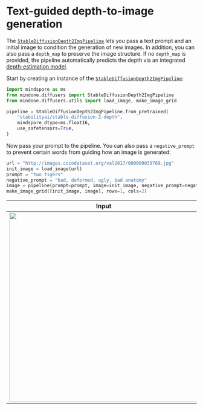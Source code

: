 <!--Copyright 2024 The HuggingFace Team. All rights reserved.

Licensed under the Apache License, Version 2.0 (the "License"); you may not use this file except in compliance with
the License. You may obtain a copy of the License at

http://www.apache.org/licenses/LICENSE-2.0

Unless required by applicable law or agreed to in writing, software distributed under the License is distributed on
an "AS IS" BASIS, WITHOUT WARRANTIES OR CONDITIONS OF ANY KIND, either express or implied. See the License for the
specific language governing permissions and limitations under the License.
-->

# Text-guided depth-to-image generation

The [`StableDiffusionDepth2ImgPipeline`](https://mindspore-lab.github.io/mindone/latest/diffusers/api/pipelines/stable_diffusion/depth2img/#mindone.diffusers.StableDiffusionDepth2ImgPipeline) lets you pass a text prompt and an initial image to condition the generation of new images. In addition, you can also pass a `depth_map` to preserve the image structure. If no `depth_map` is provided, the pipeline automatically predicts the depth via an integrated [depth-estimation model](https://github.com/isl-org/MiDaS).

Start by creating an instance of the [`StableDiffusionDepth2ImgPipeline`](https://mindspore-lab.github.io/mindone/latest/diffusers/api/pipelines/stable_diffusion/depth2img/#mindone.diffusers.StableDiffusionDepth2ImgPipeline):

```python
import mindspore as ms
from mindone.diffusers import StableDiffusionDepth2ImgPipeline
from mindone.diffusers.utils import load_image, make_image_grid

pipeline = StableDiffusionDepth2ImgPipeline.from_pretrained(
    "stabilityai/stable-diffusion-2-depth",
    mindspore_dtype=ms.float16,
    use_safetensors=True,
)
```

Now pass your prompt to the pipeline. You can also pass a `negative_prompt` to prevent certain words from guiding how an image is generated:

```python
url = "http://images.cocodataset.org/val2017/000000039769.jpg"
init_image = load_image(url)
prompt = "two tigers"
negative_prompt = "bad, deformed, ugly, bad anatomy"
image = pipeline(prompt=prompt, image=init_image, negative_prompt=negative_prompt, strength=0.7)[0][0]
make_image_grid([init_image, image], rows=1, cols=2)
```

|                                                              Input                                                              |                                                                 Output                                                                  |
|:-------------------------------------------------------------------------------------------------------------------------------:|:---------------------------------------------------------------------------------------------------------------------------------------:|
| <img src="https://huggingface.co/datasets/huggingface/documentation-images/resolve/main/diffusers/coco-cats.png" width="500"/>  |                <img src="https://github.com/user-attachments/assets/8dfe89cd-108e-436a-a638-c95401c1c75e" width="500"/>                 |
